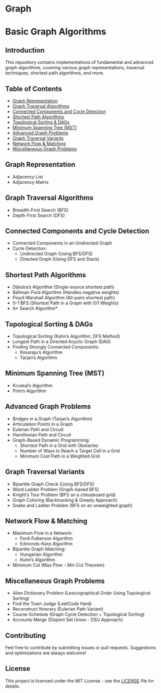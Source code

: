 # Graph

# Basic Graph Algorithms

## Introduction
This repository contains implementations of fundamental and advanced graph algorithms, covering various graph representations, traversal techniques, shortest path algorithms, and more.

## Table of Contents
- [Graph Representation](#graph-representation)
- [Graph Traversal Algorithms](#graph-traversal-algorithms)
- [Connected Components and Cycle Detection](#connected-components-and-cycle-detection)
- [Shortest Path Algorithms](#shortest-path-algorithms)
- [Topological Sorting & DAGs](#topological-sorting--dags)
- [Minimum Spanning Tree (MST)](#minimum-spanning-tree-mst)
- [Advanced Graph Problems](#advanced-graph-problems)
- [Graph Traversal Variants](#graph-traversal-variants)
- [Network Flow & Matching](#network-flow--matching)
- [Miscellaneous Graph Problems](#miscellaneous-graph-problems)

## Graph Representation
- Adjacency List
- Adjacency Matrix

## Graph Traversal Algorithms
- Breadth-First Search (BFS)
- Depth-First Search (DFS)

## Connected Components and Cycle Detection
- Connected Components in an Undirected Graph
- Cycle Detection:
  - Undirected Graph (Using BFS/DFS)
  - Directed Graph (Using DFS and Stack)

## Shortest Path Algorithms
- Dijkstra’s Algorithm (Single-source shortest path)
- Bellman-Ford Algorithm (Handles negative weights)
- Floyd-Warshall Algorithm (All-pairs shortest path)
- 0-1 BFS (Shortest Path in a Graph with 0/1 Weights)
- A* Search Algorithm*

## Topological Sorting & DAGs
- Topological Sorting (Kahn’s Algorithm, DFS Method)
- Longest Path in a Directed Acyclic Graph (DAG)
- Finding Strongly Connected Components:
  - Kosaraju’s Algorithm
  - Tarjan’s Algorithm

## Minimum Spanning Tree (MST)
- Kruskal’s Algorithm
- Prim’s Algorithm

## Advanced Graph Problems
- Bridges in a Graph (Tarjan’s Algorithm)
- Articulation Points in a Graph
- Eulerian Path and Circuit
- Hamiltonian Path and Circuit
- Graph-Based Dynamic Programming:
  - Shortest Path in a Grid with Obstacles
  - Number of Ways to Reach a Target Cell in a Grid
  - Minimum Cost Path in a Weighted Grid

## Graph Traversal Variants
- Bipartite Graph Check (Using BFS/DFS)
- Word Ladder Problem (Graph-based BFS)
- Knight’s Tour Problem (BFS on a chessboard grid)
- Graph Coloring (Backtracking & Greedy Approach)
- Snake and Ladder Problem (BFS on an unweighted graph)

## Network Flow & Matching
- Maximum Flow in a Network:
  - Ford-Fulkerson Algorithm
  - Edmonds-Karp Algorithm
- Bipartite Graph Matching:
  - Hungarian Algorithm
  - Kuhn’s Algorithm
- Minimum Cut (Max Flow - Min Cut Theorem)

## Miscellaneous Graph Problems
- Alien Dictionary Problem (Lexicographical Order Using Topological Sorting)
- Find the Town Judge (LeetCode Hard)
- Reconstruct Itinerary (Eulerian Path Variant)
- Course Schedule (Graph Cycle Detection + Topological Sorting)
- Accounts Merge (Disjoint Set Union - DSU Approach)

## Contributing
Feel free to contribute by submitting issues or pull requests. Suggestions and optimizations are always welcome!

## License
This project is licensed under the MIT License - see the [LICENSE](LICENSE) file for details.

